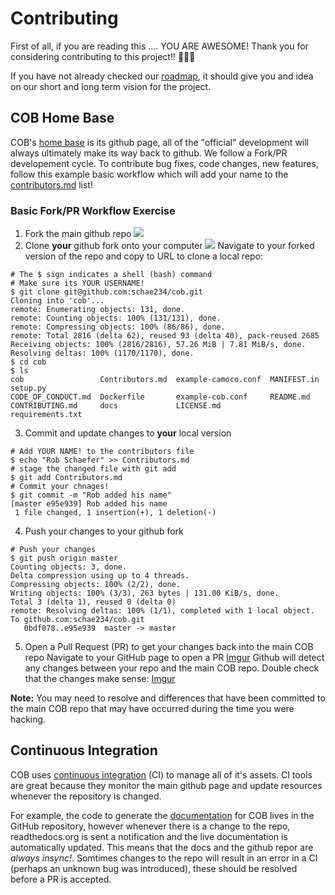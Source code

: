 # Contributing
First of all, if you are reading this .... YOU ARE AWESOME! Thank you for considering contributing to
this project!! 🎉🎉🎉

If you have not already checked our [roadmap](https://github.com/LinkageIO/cob/issues/85), it should give you
and idea on our short and long term vision for the project. 

## COB Home Base
COB's [home base](https://github.com/LinkageIO/cob) is its github page, all of the "official" development will always 
ultimately make its way back to github. We follow a Fork/PR developement cycle. To contribute bug fixes, code changes,
new features, follow this example basic workflow which will add your name to the [contributors.md](https://github.com/schae234/cob/blob/master/Contributors.md) list!

### Basic Fork/PR Workflow Exercise
1. Fork the main github repo
![](https://i.imgur.com/PU9vlD5.png)
2. Clone **your** github fork onto your computer
![](https://i.imgur.com/5UwZY86.png)
Navigate to your forked version of the repo and copy to URL to clone a local repo:
```
# The $ sign indicates a shell (bash) command
# Make sure its YOUR USERNAME!
$ git clone git@github.com:schae234/cob.git
Cloning into 'cob'...
remote: Enumerating objects: 131, done.
remote: Counting objects: 100% (131/131), done.
remote: Compressing objects: 100% (86/86), done.
remote: Total 2816 (delta 62), reused 93 (delta 40), pack-reused 2685
Receiving objects: 100% (2816/2816), 57.26 MiB | 7.81 MiB/s, done.
Resolving deltas: 100% (1170/1170), done.
$ cd cob
$ ls
cob                 Contributors.md  example-camoco.conf  MANIFEST.in       setup.py
CODE_OF_CONDUCT.md  Dockerfile       example-cob.conf     README.md
CONTRIBUTING.md     docs             LICENSE.md           requirements.txt
```
3. Commit and update changes to **your** local version
```
# Add YOUR NAME! to the contributors file
$ echo "Rob Schaefer" >> Contributors.md
# stage the changed file with git add
$ git add Contributors.md
# Commit your chnages!
$ git commit -m "Rob added his name"
[master e95e939] Rob added his name
 1 file changed, 1 insertion(+), 1 deletion(-)
```
4. Push your changes to your github fork
```
# Push your changes 
$ git push origin master
Counting objects: 3, done.
Delta compression using up to 4 threads.
Compressing objects: 100% (2/2), done.
Writing objects: 100% (3/3), 263 bytes | 131.00 KiB/s, done.
Total 3 (delta 1), reused 0 (delta 0)
remote: Resolving deltas: 100% (1/1), completed with 1 local object.
To github.com:schae234/cob.git
   0bdf078..e95e939  master -> master
```
5. Open a Pull Request (PR) to get your changes back into the main COB repo
Navigate to your GitHub page to open a PR
[Imgur](https://i.imgur.com/9VUcS4u.png)
Github will detect any changes between your repo and the main COB repo. Double check that the changes make sense:
[Imgur](https://i.imgur.com/Wp6wXZ7.png)

**Note:** You may need to resolve and differences that have been committed to the main COB repo that may have occurred during 
the time you were hacking.



## Continuous Integration
COB uses [continuous integration](https://en.wikipedia.org/wiki/Continuous_integration) (CI) to manage all of it's assets.
CI tools are great because they monitor the main github page and update resources whenever the repository is 
changed. 

For example, the code to generate the [documentation](https://linkageio-cob.readthedocs.io/en/latest/) for COB 
lives in the GitHub repository, however whenever there is a change to the repo, readthedocs.org is sent a notification
and the live documentation is automatically updated. This means that the docs and the github repor are *always insync!*. 
Somtimes changes to the repo will result in an error in a CI (perhaps an unknown bug was introduced), these should be resolved
before a PR is accepted.

